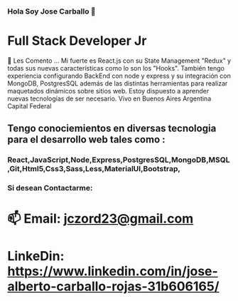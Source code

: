 ### Hola Soy Jose Carballo 👋


# Full Stack Developer Jr 
💬 Les Comento ...
Mi fuerte es React.js con su State Management "Redux" y todas sus 
nuevas características como lo son los 
"Hooks". También tengo experiencia 
configurando BackEnd con node y express y 
su integración con MongoDB, PostgresSQL
además de las distintas herramientas para 
realizar maquetados dinámicos sobre sitios 
web. Estoy dispuesto a aprender nuevas 
tecnologías de ser necesario.
Vivo en Buenos Aires Argentina Capital Federal

## Tengo conociemientos en diversas tecnologia para el desarrollo web tales como :
### React,JavaScript,Node,Express,PostgresSQL,MongoDB,MSQL,Git,Html5,Css3,Sass,Less,MaterialUI,Bootstrap,
### Si desean Contactarme:
# 📫 Email: jczord23@gmail.com
# LinkeDin: https://www.linkedin.com/in/jose-alberto-carballo-rojas-31b606165/
<!--
**Carballo-jc/Carballo-jc** is a ✨ _special_ ✨ repository because its `README.md` (this file) appears on your GitHub profile.

Here are some ideas to get you started:

- 🔭 I’m currently working on ...
- 🌱 I’m currently learning ...
- 👯 I’m looking to collaborate on ...
- 🤔 I’m looking for help with ...
- 💬 Ask me about ...
- 📫 How to reach me: ...
- 😄 Pronouns: ...
- ⚡ Fun fact: ...
-->
